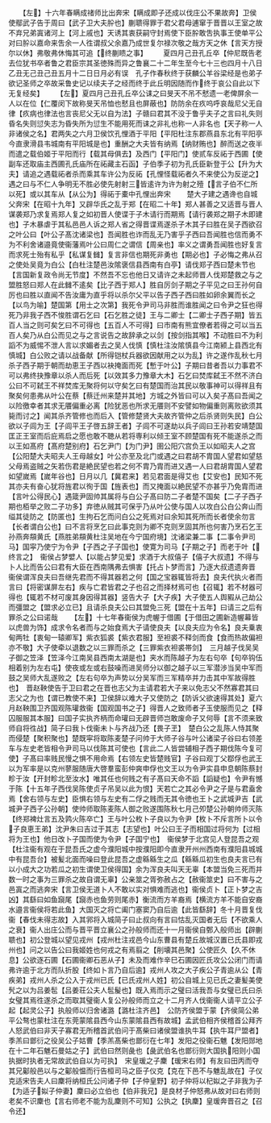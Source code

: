 <!-- { "loadSidebar": true } -->
　　【左】十六年春瞒成禇师比出奔宋【瞒成即子还成以伐庄公不果故奔】卫侯使鄢武子告于周曰【武子卫大夫肸也】蒯聩得罪于君父君母逋窜于晋晋以王室之故不弃兄弟寘诸河上【河上戚也】天诱其衷获嗣守封焉使下臣肸敢吿执事王使单平公对曰肸以嘉命来吿余一人徃谓叔父余嘉乃成世复尔禄次敬之哉方天之休【言天方授尔以休】弗敬弗休悔其可追【终蒯瞆之事】
　　夏四月己丑孔丘卒【仲尼既告老去位犹书卒者鲁之君臣宗其圣徳殊而异之鲁襄二十二年生至今七十三也四月十八日乙丑无己丑己丑五月十二日日月必有误　孔子作春秋终于获麟公羊谷梁经是也弟子欲记圣师之卒故采鲁史记以续夫子之经而终于此丘明因随而作终于哀公自此以下无复经矣】
　　【左】夏四月己丑孔丘卒公诔之曰旻天不吊不憖遗一老俾屏余一人以在位【仁覆闵下故称旻天吊恤也憖且也屏蔽也】防防余在疚呜呼哀哉尼父无自律【疚病也律法也言丧尼父无以自为法】子赣曰君其不没于鲁乎夫子之言曰礼失则昏名失则愆失志为昏失所为愆生不能用死而诔之非礼也称一人非名也【天子称一人非诸侯之名】君两失之六月卫侯饮孔悝酒于平阳【平阳杜注东郡燕县东北有平阳亭今直隶滑县韦城南有平阳城是也】重酬之大夫皆有纳焉【纳财贿也】醉而送之夜半而遣之载伯姬于平阳而行【载其母俱去】及西门【平阳门】使贰车反祏于西圃【使副车还取庙主西圃孔氏庙所在祏藏主石函】子伯季子初为孔氏臣新登于公【升为大夫】请追之遇载祏者杀而乘其车许公为反祏【孔悝怪载祏者久不来使公为反逆之】遇之曰与不仁人争明无不胜必使先射射三皆逺许为许为射之殪【言子伯不仁所以死】或以其车从【从公为】得祏于橐中孔悝出奔宋
　　楚大子建之遇谗也自城父奔宋【在昭十九年】又辟华氏之乱于郑【在昭二十年】郑人甚善之又适晋与晋人谋袭郑乃求复焉郑人复之如初晋人使谍于子木请行而期焉【请行袭郑之期子木即建也】子木暴虐于其私邑邑人诉之郑人省之得晋谍焉遂杀子木其子曰胜在吴子西欲召之叶公曰【叶公子髙沈诸梁也】吾闻胜也诈而乱无乃害乎子西曰吾闻胜也信而勇不为不利舍诸邉竟使衞藩焉叶公曰周仁之谓信【周亲也】率义之谓勇吾闻胜也好复言而求死士殆有私乎【私谋复雠】复言非信也期死非勇也【期必也】子必悔之弗从召之使处吴竟为白公【白杜注楚邑汝隂褒信县西南有白亭】请伐郑子西曰楚未节也【言国新复政令尚无节度】不然吾不忘也他日又请许之未起师晋人伐郑楚救之与之盟胜怒曰郑人在此雠不逺矣【比子西于郑人】胜自厉剑子期之子平见之曰王孙何自厉也曰胜以直闻不告汝庸为直乎将以杀尔父平以告子西子西曰胜如卵余翼而长之【以鸟为喻】楚国第【用士之次第】我死令尹司马非胜而谁胜闻之曰令尹之狂也得死乃非我子西不悛胜谓石乞曰【石乞胜之徒】王与二卿士【二卿士子西子期】皆五百人当之则可矣乞曰不可得也【五百人不可得】曰市南有熊宜僚者若得之可以当五百人矣乃从白公而见之与之言说告之故辞承之以剑【按剑指其喉】不动胜曰不为利謟不为威惕不泄人言以求媚者去之吴人伐慎【慎杜注汝隂慎县今江南颍上县西北有慎城】白公败之请以战备献【所得铠杖兵器欲因献用之以为乱】许之遂作乱秋七月杀子西子期于朝而劫恵王子西以袂掩面而死【慙于叶公】子期曰昔者吾以力事君不可以弗终抉豫章以杀人而后死【以效其多力豫章大木】石乞曰焚库弑王不然不济白公曰不可弑王不祥焚库无聚将何以守矣乞曰有楚国而治其民以敬事神可以得祥且有聚矣何患弗从叶公在蔡【蔡迁州来楚并其地】方城之外皆曰可以入矣子髙曰吾闻之以险徼幸者其求无餍偏重必离【险犹恶也所求无餍则不安譬如物偏重则离败欲须其毙而讨之】闻其杀齐管修也而后入【管修楚贤大夫故齐管仲之后杀贤则失民】白公欲以子闾为王【子闾平王子啓五辞王者】子闾不可遂劫以兵子闾曰王孙若安靖楚国匡正王室而后庇焉启之愿也敢不聴从若将専利以倾王室不顾楚国有死不能遂杀之而以王如髙府【髙府楚别府】石乞尹门【为门尹】圉公阳穴宫负王以如昭夫人之宫【公阳楚大夫昭夫人王母越女】叶公亦至及北门或遇之曰君胡不胄国人望君如望慈父母焉盗贼之矢若伤君是絶民望也若之何不胄乃胄而进又遇一人曰君胡胄国人望君如望嵗焉【嵗年谷也】日月以几【冀君来】若见君面是得艾也【艾安也】民知不死其亦夫有奋心犹将旌君以徇于国【旌表也】而又掩面以絶民望不亦甚乎乃免胄而进【言叶公得民心】遇箴尹固帅其属将与白公子髙曰防二子者楚不国矣【二子子西子期也栢举之败二子功多】弃徳从贼其可保乎乃从叶公使与国人以攻白公白公奔山而缢其徒防之【防匿也】生拘石乞而问白公之死焉对曰余知其死所而长者使余勿言【长者谓白公也】曰不言将烹乞曰此事克则为卿不克则烹固其所也何害乃烹石乞王孙燕奔頯黄氏【燕胜弟頯黄杜注吴地在今宁国府境】沈诸梁兼二事【二事令尹司马】国寜乃使宁为令尹【子西之子子国也】使寛为司马【子期之子】而老于叶【终言之】　衞侯占梦嬖人【以能占梦见爱】求酒于大叔僖子【僖子大叔遗】不得与卜人比而告公曰君有大臣在西南隅弗去惧害【托占卜梦而言】乃逐大叔遗遗奔晋　衞侯谓浑良夫曰吾继先君而不得其器若之何【国之宝器辄皆将去】良夫代执火者而言曰【将密谋屏左右】疾与亡君皆君之子也召之而择材焉可也【召辄】若不材器可得也【辄若不材可废其身因得其器】竖告大子【大子疾】大子使五人舆豭从己劫公而彊盟之【盟求必立已】且请杀良夫公曰其盟免三死【盟在十五年】曰请三之后有罪杀之公曰诺哉
　　【左】十七年春衞侯为虎幄于借圃【于借田之圃新造幄幕皆以虎兽为饰】成求令名者而与之始食焉大子请使良夫【以良夫应为令名】良夫乗衷甸两牡【衷甸一辕卿军】紫衣狐裘【紫衣君服】至袒裘不释剑而食【食而热故偏袒亦不敬】大子使牵以退数之以三罪而杀之【三罪紫衣袒裘帯剑】　三月越子伐吴吴子御之笠泽【笠泽今江南吴县西南太湖是也】夹水而陈越子为左右句卒【句卒钩伍相着别为左右屯】使夜或左或右鼓噪而进吴师分以御之越子以三军潜渉当吴中军而鼓之吴师大乱遂败之【左右句卒为声势以分吴军而三军精卒并力击其中军故得胜也】　晋赵鞅使告于卫曰君之在晋也志父为主请君若大子来以免志父不然寡君其曰志父之为也【谓已教使不来】卫侯辞以难大子又使防之【防诉父欲速得其处】夏六月赵鞅围卫齐国观陈瓘救衞【国观国书之子】得晋人之致师者子玉使服而见之【释囚服服其本服】曰国子实执齐柄而命瓘曰无辟晋师岂敢废命子又何辱【言不须来致师自将徃战】简子曰我卜伐衞未卜与齐战乃还【畏子玊】　楚白公之乱陈人恃其聚而侵楚【聚积聚也】楚既寜将取陈麦楚子问帅于大师子谷与叶公诸梁子谷曰右领差车与左史老皆相令尹司马以伐陈其可使也【言此二人皆尝辅相子西子期伐陈今复可使】子髙曰率贱民慢之惧不用命焉【右领左史皆楚贱官】子谷曰观丁父鄀俘也武王以为军率是以克州蓼服随唐大啓羣蛮彭仲爽申俘也文王以为令尹实县申息朝陈蔡封畛于汝【开封畛北至汝水】唯其任也何贱之有子髙曰天命不謟【謟疑也】令尹有憾于陈【十五年子西伐吴陈使贞子吊吴以此为恨】天若亡之其必令尹之子是与君盍舍焉【舍右领与左史】臣惧右领与左史有二俘之贱而无其令徳也王卜之武城尹吉【武城尹子西子公孙朝】使帅师取陈麦陈人御之败遂围陈秋七月己夘楚公孙朝帅师灭陈【终郑裨灶言五及鹑火陈卒亡】王与叶公枚卜子良以为令尹【枚卜不斥言所卜以令子良恵王弟】沈尹朱曰吉过于其志【志望也】叶公曰王子而相国过将何为【过相将为王也】他日改卜子国而使为令尹【子国宁也】　衞侯梦于北宫见人登昆吾之观【杜注衞有观在于昆吾氏之虚今濮阳城中按濮阳即今直隶开州州西南有濮阳县城城中有昆吾台】被髪北面而噪曰登此昆吾之虚緜緜生之瓜【緜緜瓜初生也良夫言已有以小成大之功若瓜之初生谓使卫侯得国】余为浑良夫叫天无辜【本盟当免三死而并数一时之事为三罪杀之故自谓无辜】公亲筮之胥弥赦占之【赦衞筮史】曰不害与之邑寘之而逃奔宋【言卫侯无道卜人不敢以实对惧难而逃也】衞侯贞卜【正卜梦之吉凶】其繇曰如鱼竀尾【竀赤也鱼劳则尾赤】衡流而方羊裔焉【横流方羊不能自安裔水邉言衞侯将若此鱼】大国灭之将亡阖门塞窦乃自后逾【此皆繇辞】冬十月晋复伐衞【春伐未得志故】入其郛将入城简子曰止叔向有言曰怙乱灭国者无后【不欲乘人之衰】衞人出庄公而与晋平晋立襄公之孙般师而还十一月衞侯自鄄入般师出【辟蒯聩也】初公登城以望见戎州【戎州杜注戎邑今山东曹县有楚丘故城汉置已氏县即戎州也】问之以告公曰我姬姓也何戎之有焉翦之【削壊其邑聚】公使匠久【久不休息】公欲逐石圃【石圃衞卿石恶从子】未及而难作辛巳石圃因匠氏攻公公闭门而请弗许逾于北方而队折股【终如卜言乃自后逾】戎州人攻之大子疾公子青逾从公【青疾弟】戎州人杀之公入于戎州已氏【已氏戎州人姓】初公自城上见已氏之妻髪美使髠之以为吕姜髢【吕姜荘公夫人髢髲也】既入焉而示之璧曰活我吾与女璧已氏曰杀女璧其焉徃遂杀之而取其璧衞人复公孙般师而立之十二月齐人伐衞衞人请平立公子起【起灵公子】执般师以归舍诸潞【潞杜注齐邑】　公防齐侯盟于蒙【齐侯简公弟平公骜也蒙杜注在东莞蒙隂县西今山东蒙隂县西有故城】孟武伯相齐侯稽首公拜齐人怒武伯曰非天子寡君无所稽首武伯问于髙柴曰诸侯盟谁执牛耳【执牛耳尸盟者】季羔曰鄫衍之役吴公子姑曹【季羔髙柴也鄫衍在七年】发阳之役衞石魋【发阳郧地在十二年石魋石曼姑之子】武伯曰然则彘也【彘武伯名也鄫衍则大国执阳则小国执据时执者无常故武伯自以为可执】　宋皇瑗之子麇【瑗宋右师】有友曰田丙而夺其兄酁般邑以与之酁般愠而行告桓司马之臣子仪克【克在下邑不与魋乱故在】子仪克适宋告夫人曰麇将纳桓氏公问诸子仲【子仲皇野】初子仲将以杞姒之子非我为子【为适子姒子仲妻】麇曰必立伯也【伯非我兄】是良材子仲怒弗从故对曰右师则老矣不识麇也【言右师老不能为乱麇则不可知】公执之【执麇】皇瑗奔晋召之【召令还】
